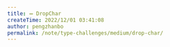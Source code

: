 ```yaml
---
title: ➖ DropChar
createTime: 2022/12/01 03:41:08
author: pengzhanbo
permalink: /note/type-challenges/medium/drop-char/
---
```

